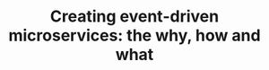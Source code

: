 ---
title: 'Creating event-driven microservices: the why, how and what '
description: |
      Allard Buijze gives us a great talk at GOTO and talks us through various event-driven patterns. 
difficulty: 'beginner'
type: 'video'
url: https://www.youtube.com/watch?v=jrbWIS7BH70
tags: ['presentation']
---